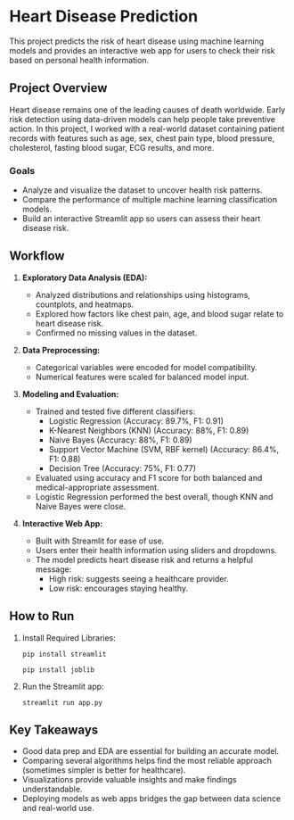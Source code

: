 # Heart Disease Prediction

This project predicts the risk of heart disease using machine learning models and provides an interactive web app for users to check their risk based on personal health information.

## Project Overview

Heart disease remains one of the leading causes of death worldwide. Early risk detection using data-driven models can help people take preventive action. In this project, I worked with a real-world dataset containing patient records with features such as age, sex, chest pain type, blood pressure, cholesterol, fasting blood sugar, ECG results, and more.

### Goals

- Analyze and visualize the dataset to uncover health risk patterns.
- Compare the performance of multiple machine learning classification models.
- Build an interactive Streamlit app so users can assess their heart disease risk.

## Workflow

1. **Exploratory Data Analysis (EDA):**
    - Analyzed distributions and relationships using histograms, countplots, and heatmaps.
    - Explored how factors like chest pain, age, and blood sugar relate to heart disease risk.
    - Confirmed no missing values in the dataset.

2. **Data Preprocessing:**
    - Categorical variables were encoded for model compatibility.
    - Numerical features were scaled for balanced model input.

3. **Modeling and Evaluation:**
    - Trained and tested five different classifiers:
        - Logistic Regression (Accuracy: 89.7%, F1: 0.91)
        - K-Nearest Neighbors (KNN) (Accuracy: 88%, F1: 0.89)
        - Naive Bayes (Accuracy: 88%, F1: 0.89)
        - Support Vector Machine (SVM, RBF kernel) (Accuracy: 86.4%, F1: 0.88)
        - Decision Tree (Accuracy: 75%, F1: 0.77)
    - Evaluated using accuracy and F1 score for both balanced and medical-appropriate assessment.
    - Logistic Regression performed the best overall, though KNN and Naive Bayes were close.

4. **Interactive Web App:**
    - Built with Streamlit for ease of use.
    - Users enter their health information using sliders and dropdowns.
    - The model predicts heart disease risk and returns a helpful message:
        - High risk: suggests seeing a healthcare provider.
        - Low risk: encourages staying healthy.

## How to Run

1. Install Required Libraries:
    ```
    pip install streamlit

    pip install joblib

    ```

2. Run the Streamlit app:
    ```
    streamlit run app.py
    ```


## Key Takeaways

- Good data prep and EDA are essential for building an accurate model.
- Comparing several algorithms helps find the most reliable approach (sometimes simpler is better for healthcare).
- Visualizations provide valuable insights and make findings understandable.
- Deploying models as web apps bridges the gap between data science and real-world use.



